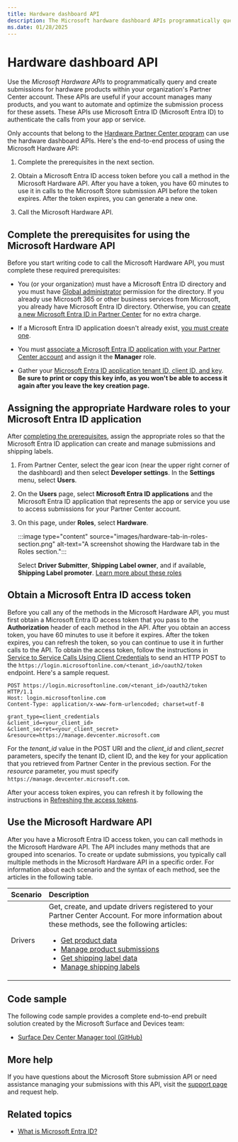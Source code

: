 ```yaml
---
title: Hardware dashboard API
description: The Microsoft hardware dashboard APIs programmatically query and create submissions for hardware products within your organization's Partner Center account.
ms.date: 01/28/2025
---
```


# Hardware dashboard API

Use the *Microsoft Hardware APIs* to programmatically query and create submissions for hardware products within your organization's Partner Center account. These APIs are useful if your account manages many products, and you want to automate and optimize the submission process for these assets. These APIs use Microsoft Entra ID (Microsoft Entra ID) to authenticate the calls from your app or service.

Only accounts that belong to the [Hardware Partner Center program](./get-started-dashboard-submissions.md) can use the hardware dashboard APIs. Here's the end-to-end process of using the Microsoft Hardware API:

1. Complete the prerequisites in the next section.

1. Obtain a Microsoft Entra ID access token before you call a method in the Microsoft Hardware API. After you have a token, you have 60 minutes to use it in calls to the Microsoft Store submission API before the token expires. After the token expires, you can generate a new one.

1. Call the Microsoft Hardware API.

## Complete the prerequisites for using the Microsoft Hardware API

Before you start writing code to call the Microsoft Hardware API, you must complete these required prerequisites:

- You (or your organization) must have a Microsoft Entra ID directory and you must have [Global administrator](/azure/active-directory/users-groups-roles/directory-assign-admin-roles)  permission for the directory. If you already use Microsoft 365 or other business services from Microsoft, you already have Microsoft Entra ID directory. Otherwise, you can [create a new Microsoft Entra ID in Partner Center](/windows/uwp/publish/associate-azure-ad-with-partner-center#create-a-brand-new-azure-ad-to-associate-with-your-partner-center-account) for no extra charge.

- If a Microsoft Entra ID application doesn't already exist, [you must create one](/windows/uwp/publish/add-users-groups-and-azure-ad-applications#create-a-new-azure-ad-application-account-in-your-organizations-directory-and-add-it-to-your-partner-center-account).

- You must [associate a Microsoft Entra ID application with your Partner Center account](/windows/uwp/publish/associate-azure-ad-with-partner-center) and assign it the **Manager** role.

- Gather your [Microsoft Entra ID application tenant ID, client ID, and key](/windows/uwp/publish/add-users-groups-and-azure-ad-applications#manage-keys-for-an-azure-ad-application). **Be sure to print or copy this key info, as you won't be able to access it again after you leave the key creation page.**

## Assigning the appropriate Hardware roles to your Microsoft Entra ID application

After [completing the prerequisites](#complete-the-prerequisites-for-using-the-microsoft-hardware-api), assign the appropriate roles so that the Microsoft Entra ID application can create and manage submissions and shipping labels.

1. From Partner Center, select the gear icon (near the upper right corner of the dashboard) and then select **Developer settings**. In the **Settings** menu, select **Users**.

1. On the **Users** page, select **Microsoft Entra ID applications** and the Microsoft Entra ID application that represents the app or service you use to access submissions for your Partner Center account.

1. On this page, under **Roles**, select **Hardware**.

    :::image type="content" source="images/hardware-tab-in-roles-section.png" alt-text="A screenshot showing the Hardware tab in the Roles section.":::

    Select **Driver Submitter**, **Shipping Label owner**, and if available, **Shipping Label promoter**.  [Learn more about these roles](./hardware-dashboard-users-manage.md)

## Obtain a Microsoft Entra ID access token

Before you call any of the methods in the Microsoft Hardware API, you must first obtain a Microsoft Entra ID access token that you pass to the **Authorization** header of each method in the API. After you obtain an access token, you have 60 minutes to use it before it expires. After the token expires, you can refresh the token, so you can continue to use it in further calls to the API. To obtain the access token, follow the instructions in [Service to Service Calls Using Client Credentials](/azure/active-directory/azuread-dev/v1-oauth2-client-creds-grant-flow) to send an HTTP POST to the `https://login.microsoftonline.com/<tenant_id>/oauth2/token` endpoint. Here's a sample request.

```http
POST https://login.microsoftonline.com/<tenant_id>/oauth2/token HTTP/1.1
Host: login.microsoftonline.com
Content-Type: application/x-www-form-urlencoded; charset=utf-8

grant_type=client_credentials
&client_id=<your_client_id>
&client_secret=<your_client_secret>
&resource=https://manage.devcenter.microsoft.com
```

For the *tenant_id* value in the POST URI and the *client_id* and *client_secret* parameters, specify the tenant ID, client ID, and the key for your application that you retrieved from Partner Center in the previous section. For the *resource* parameter, you must specify `https://manage.devcenter.microsoft.com`.

After your access token expires, you can refresh it by following the instructions in [Refreshing the access tokens](/azure/active-directory/azuread-dev/v1-protocols-oauth-code#refreshing-the-access-tokens).

## Use the Microsoft Hardware API

After you have a Microsoft Entra ID access token, you can call methods in the Microsoft Hardware API. The API includes many methods that are grouped into scenarios. To create or update submissions, you typically call multiple methods in the Microsoft Hardware API in a specific order. For information about each scenario and the syntax of each method, see the articles in the following table.

| Scenario | Description |
|:--|:--|
| Drivers | Get, create, and update drivers registered to your Partner Center Account. For more information about these methods, see the following articles:<ul><li>[Get product data](get-product-data.md)</li><li>[Manage product submissions](manage-product-submissions.md)</li><li>[Get shipping label data](get-shipping-labels.md)</li><li>[Manage shipping labels](manage-shipping-labels.md)</li></ul>|

## Code sample

The following code sample provides a complete end-to-end prebuilt solution created by the Microsoft Surface and Devices team:

- [Surface Dev Center Manager tool (GitHub)](https://github.com/Microsoft/SDCM)

## More help

If you have questions about the Microsoft Store submission API or need assistance managing your submissions with this API, visit the [support page](https://partner.microsoft.com/dashboard/account/help?returnUri=https://developer.microsoft.com/dashboard/hardware) and request help.

## Related topics

- [What is Microsoft Entra ID?](/azure/active-directory/fundamentals/active-directory-whatis)
